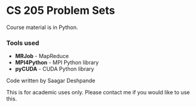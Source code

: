 CS 205 Problem Sets
==============

Course material is in Python.

### Tools used ###
* **MRJob** - MapReduce
* **MPI4Python** - MPI Python library
* **pyCUDA** - CUDA Python library

Code written by Saagar Deshpande

This is for academic uses only. Please contact me if you would like to use this.
